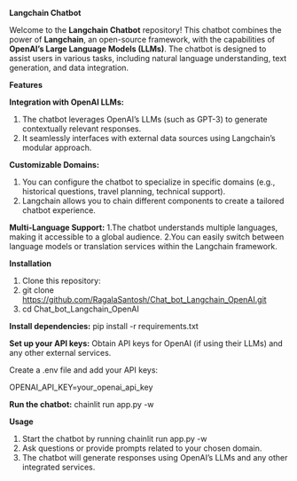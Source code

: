 **Langchain Chatbot**

Welcome to the **Langchain Chatbot** repository! This chatbot combines the power of **Langchain**, an open-source framework, with the capabilities of **OpenAI’s Large Language Models (LLMs)**. The chatbot is designed to assist users in various tasks, including natural language understanding, text generation, and data integration.

**Features**

**Integration with OpenAI LLMs:**
1. The chatbot leverages OpenAI’s LLMs (such as GPT-3) to generate contextually relevant responses.
2. It seamlessly interfaces with external data sources using Langchain’s modular approach.
   
**Customizable Domains:**
1. You can configure the chatbot to specialize in specific domains (e.g., historical questions, travel planning, technical support).
2. Langchain allows you to chain different components to create a tailored chatbot experience.

**Multi-Language Support:**
1.The chatbot understands multiple languages, making it accessible to a global audience.
2.You can easily switch between language models or translation services within the Langchain framework.

**Installation**
1. Clone this repository:
2. git clone https://github.com/RagalaSantosh/Chat_bot_Langchain_OpenAI.git
3. cd Chat_bot_Langchain_OpenAI

**Install dependencies:**
  pip install -r requirements.txt

**Set up your API keys:**
Obtain API keys for OpenAI (if using their LLMs) and any other external services.

Create a .env file and add your API keys:

  OPENAI_API_KEY=your_openai_api_key

**Run the chatbot:**
chainlit run app.py -w

**Usage**
1. Start the chatbot by running chainlit run app.py -w
2. Ask questions or provide prompts related to your chosen domain.
3. The chatbot will generate responses using OpenAI’s LLMs and any other integrated services.
